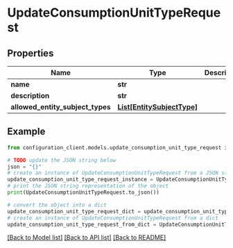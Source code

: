 # UpdateConsumptionUnitTypeRequest


## Properties

Name | Type | Description | Notes
------------ | ------------- | ------------- | -------------
**name** | **str** |  | [optional] 
**description** | **str** |  | [optional] 
**allowed_entity_subject_types** | [**List[EntitySubjectType]**](EntitySubjectType.md) |  | [optional] 

## Example

```python
from configuration_client.models.update_consumption_unit_type_request import UpdateConsumptionUnitTypeRequest

# TODO update the JSON string below
json = "{}"
# create an instance of UpdateConsumptionUnitTypeRequest from a JSON string
update_consumption_unit_type_request_instance = UpdateConsumptionUnitTypeRequest.from_json(json)
# print the JSON string representation of the object
print(UpdateConsumptionUnitTypeRequest.to_json())

# convert the object into a dict
update_consumption_unit_type_request_dict = update_consumption_unit_type_request_instance.to_dict()
# create an instance of UpdateConsumptionUnitTypeRequest from a dict
update_consumption_unit_type_request_from_dict = UpdateConsumptionUnitTypeRequest.from_dict(update_consumption_unit_type_request_dict)
```
[[Back to Model list]](../README.md#documentation-for-models) [[Back to API list]](../README.md#documentation-for-api-endpoints) [[Back to README]](../README.md)



